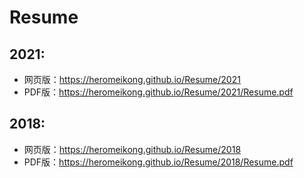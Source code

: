 # Resume

## 2021: 
- 网页版：https://heromeikong.github.io/Resume/2021
- PDF版：https://heromeikong.github.io/Resume/2021/Resume.pdf

## 2018: 
- 网页版：https://heromeikong.github.io/Resume/2018
- PDF版：https://heromeikong.github.io/Resume/2018/Resume.pdf
